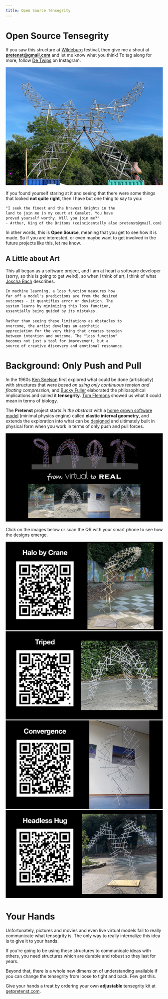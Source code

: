 ```yaml
---
title: Open Source Tensegrity
---
```

# Open Source Tensegrity

If you saw this structure at [Wildeburg](https://wildeburg.nl/) festival, then give me a shout at **pretenst@gmail.com** and let me know what you think! To tag along for more, follow [De Twips](https://www.instagram.com/detwips?utm_source=ig_web_button_share_sheet&igsh=ZDNlZDc0MzIxNw==) on Instagram.

![Twips](/images/home/twips-final.jpg)

If you found yourself staring at it and seeing that there were some things that looked **not quite right**, then I have but one thing to say to you:

	"I seek the finest and the bravest Knights in the 
	land to join me in my court at Camelot. You have 
	proved yourself worthy. Will you join me?"
	- Arthur, King of the Britons (coincidentally also pretenst@gmail.com)

In other words, this is **Open Source**, meaning that you get to see how it is made. So if you are interested, or even maybe want to get involved in the future projects like this, let me know.

## A Little about Art

This all began as a software project, and I am at heart a software developer (sorry, so this is going to get weird), so when I think of art, I think of what [Joscha Bach](http://bach.ai/) describes.

	In machine learning, a loss function measures how  
	far off a model's predictions are from the desired 
	outcomes - it quantifies error or deviation. The 
	system learns by minimizing this loss function, 
	essentially being guided by its mistakes.
	
	Rather than seeing these limitations as obstacles to 
	overcome, the artist develops an aesthetic 
	appreciation for the very thing that creates tension 
	between intention and outcome. The "loss function" 
	becomes not just a tool for improvement, but a 
	source of creative discovery and emotional resonance.

# Background: Only Push and Pull

In the 1960s [Ken Snelson](http://kennethsnelson.net/) first explored what could be done (artistically) with structures that were *based on using only continuous tension and floating compression*, and [Bucky Fuller](https://www.bfi.org/) elaborated the philosophical implications and called it **tensegrity**. [Tom Flemons](http://intensiondesigns.ca/archive/) showed us what it could mean in terms of biology. 

The **Pretenst** project starts *in the abstract* with a [home grown software model](https://github.com/elastic-interval/pretenst) (minimal physics engine) called **elastic interval geometry**, and extends the exploration into what can be [designed](https://pretenst.com/app/) and ultimately built in physical form when you work in terms of only push and pull forces.

![from virtual to real](/images/home/from-virtual-to-real.jpg)

Click on the images below or scan the QR with your smart phone to see how the designs emerge.

<a href="https://pretenst.com/app/#construction;Halo-by-Crane" target="_blank"><img src="/images/home/halo.jpg"></a>
<br>
<a href="https://pretenst.com/app/#construction;Triped" target="_blank"><img src="/images/home/triped.jpg"></a>
<br>
<a href="https://pretenst.com/app/#construction;Convergence" target="_blank"><img src="/images/home/convergence.jpg"></a>
<br>
<a href="https://pretenst.com/app/#construction;Headless-Hug" target="_blank"><img src="/images/home/headless-hug.jpg"></a>

# Your Hands

Unfortunately, pictures and movies and even live virtual models fail to really communicate what tensegrity is. The only way to really internalize this idea is to give it to your hands.

If you're going to be using these structures to communicate ideas with others, you need structures which are durable and robust so they last for years.

Beyond that, there is a whole new dimension of understanding available if you can change the tensegrity from loose to tight and back. Few get this.

Give your hands a treat by ordering your own **adjustable** tensegrity kit at [getpretenst.com](https://getpretenst.com/).
